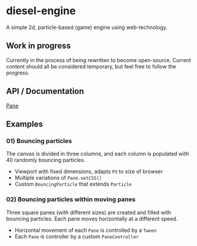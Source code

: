# diesel-engine

A simple 2d, particle-based (game) engine using web-technology.

## Work in progress

Currently in the process of being rewritten to become open-source. Current content should all be considered temporary, but feel free to follow the progress.

## API / Documentation

[Pane](docs/Pane.md)

## Examples

### 01) Bouncing particles

The canvas is divided in three columns, and each column is populated with 40 randomly bouncing particles.

- Viewport with fixed dimensions, adapts `PX` to size of browser
- Multiple variations of `Pane.setCSS()`
- Custom `BouncingParticle` that extends `Particle`

### 02) Bouncing particles within moving panes

Three square panes (with different sizes) are created and filled with bouncing particles. Each pane moves horizontally at a different speed.

- Horizontal movement of each `Pane` is controlled by a `Tween`
- Each `Pane` is controller by a custom `PaneController`
